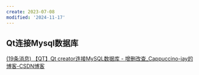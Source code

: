 ```yaml
---
create: 2023-07-08
modified: '2024-11-17'
---
```


## Qt连接Mysql数据库

[(19条消息) 【QT】Qt creator连接MySQL数据库 - 增删改查_Cappuccino-jay的博客-CSDN博客](https://blog.csdn.net/Cappuccino_jay/article/details/125652678)
